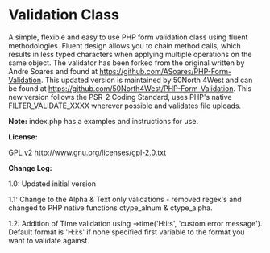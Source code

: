 Validation Class
======
A simple, flexible and easy to use PHP form validation class using fluent methodologies. Fluent design allows you to chain method calls, which results in less typed
characters when applying multiple operations on the same object. The validator has been forked from the original written by Andre Soares and found at
<a href="https://github.com/ASoares/PHP-Form-Validation">https://github.com/ASoares/PHP-Form-Validation</a>. This updated version is maintained by 50North 4West and can be
found at <a href="https://github.com/50North4West/PHP-Form-Validation">https://github.com/50North4West/PHP-Form-Validation</a>. This new version follows the PSR-2 Coding Standard,
uses PHP's native FILTER_VALIDATE_XXXX wherever possible and validates file uploads.


**Note:** index.php  has a examples and instructions for use.<br>


**License:**

GPL v2 http://www.gnu.org/licenses/gpl-2.0.txt

**Change Log:**

1.0:  Updated initial version

1.1:  Change to the Alpha & Text only validations - removed regex's and changed to PHP native functions ctype_alnum & ctype_alpha.

1.2:  Addition of Time validation using ->time('H:i:s', 'custom error message'). Default format is 'H:i:s' if none specified first variable to the format you want to validate against.
